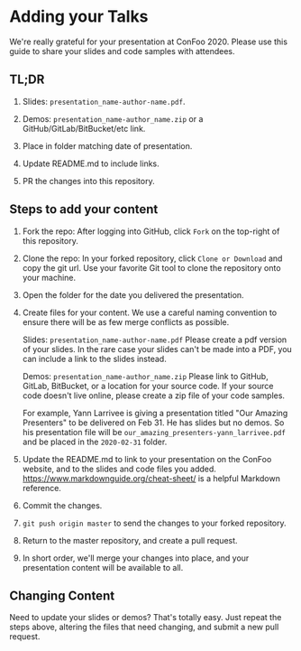 Adding your Talks
=================

We're really grateful for your presentation at ConFoo 2020. Please use this guide to share your slides and code samples with attendees.


## TL;DR

1. Slides: `presentation_name-author-name.pdf`.

2. Demos: `presentation_name-author_name.zip` or a GitHub/GitLab/BitBucket/etc link.

3. Place in folder matching date of presentation.

4. Update README.md to include links.

5. PR the changes into this repository.


## Steps to add your content

1. Fork the repo: After logging into GitHub, click `Fork` on the top-right of this repository.

2. Clone the repo: In your forked repository, click `Clone or Download` and copy the git url. Use your favorite Git tool to clone the repository onto your machine.

3. Open the folder for the date you delivered the presentation.

4. Create files for your content.  We use a careful naming convention to ensure there will be as few merge conflicts as possible.

   Slides: `presentation_name-author-name.pdf`  Please create a pdf version of your slides. In the rare case your slides can't be made into a PDF, you can include a link to the slides instead.

   Demos: `presentation_name-author_name.zip`  Please link to GitHub, GitLab, BitBucket, or a location for your source code. If your source code doesn't live online, please create a zip file of your code samples.

   For example, Yann Larrivee is giving a presentation titled "Our Amazing Presenters" to be delivered on Feb 31.  He has slides but no demos.  So his presentation file will be `our_amazing_presenters-yann_larrivee.pdf` and be placed in the `2020-02-31` folder.

5. Update the README.md to link to your presentation on the ConFoo website, and to the slides and code files you added.  https://www.markdownguide.org/cheat-sheet/ is a helpful Markdown reference.

6. Commit the changes.

7. `git push origin master` to send the changes to your forked repository.

8. Return to the master repository, and create a pull request.

9. In short order, we'll merge your changes into place, and your presentation content will be available to all.


## Changing Content

Need to update your slides or demos?  That's totally easy.  Just repeat the steps above, altering the files that need changing, and submit a new pull request.
